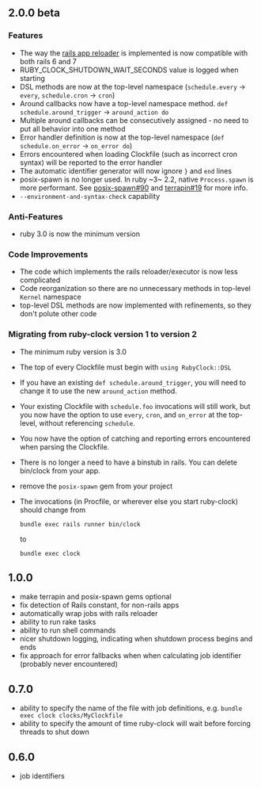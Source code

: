 ## 2.0.0 beta

### Features
* The way the [rails app reloader](https://guides.rubyonrails.org/threading_and_code_execution.html)
  is implemented is now compatible with both rails 6 and 7
* RUBY_CLOCK_SHUTDOWN_WAIT_SECONDS value is logged when starting
* DSL methods are now at the top-level namespace (`schedule.every` → `every`, `schedule.cron` → `cron`)
* Around callbacks now have a top-level namespace method. `def schedule.around_trigger` → `around_action do`
* Multiple around callbacks can be consecutively assigned - no need to put all behavior into one method
* Error handler definition is now at the top-level namespace (`def schedule.on_error` → `on_error do`)
* Errors encountered when loading Clockfile (such as incorrect cron syntax)
  will be reported to the error handler
* The automatic identifier generator will now ignore `}` and `end` lines
* posix-spawn is no longer used. In ruby ~3~ 2.2, native `Process.spawn` is more performant. See
  [posix-spawn#90](https://github.com/rtomayko/posix-spawn/issues/90)
  and
  [terrapin#19](https://github.com/thoughtbot/terrapin/pull/19)
  for more info.
* `--environment-and-syntax-check` capability

### Anti-Features
* ruby 3.0 is now the minimum version

### Code Improvements
* The code which implements the rails reloader/executor is now less complicated
* Code reorganization so there are no unnecessary methods in top-level `Kernel` namespace
* top-level DSL methods are now implemented with refinements, so they don't polute other code


### Migrating from ruby-clock version 1 to version 2
* The minimum ruby version is 3.0
* The top of every Clockfile must begin with `using RubyClock::DSL`
* If you have an existing `def schedule.around_trigger`, you will need to change it to use the new
  `around_action` method.
* Your existing Clockfile with `schedule.foo` invocations will still work, but you now have the option to use
  `every`, `cron`, and `on_error` at the top-level, without referencing `schedule`.
* You now have the option of catching and reporting errors encountered when parsing the Clockfile.
* There is no longer a need to have a binstub in rails. You can delete bin/clock from your app.
* remove the `posix-spawn` gem from your project
* The invocations (in Procfile, or wherever else you start ruby-clock) should change from

      bundle exec rails runner bin/clock
  to

      bundle exec clock

## 1.0.0

* make terrapin and posix-spawn gems optional
* fix detection of Rails constant, for non-rails apps
* automatically wrap jobs with rails reloader
* ability to run rake tasks
* ability to run shell commands
* nicer shutdown logging, indicating when shutdown process begins and ends
* fix approach for error fallbacks when when calculating job identifier (probably never encountered)

## 0.7.0

* ability to specify the name of the file with job definitions, e.g. `bundle exec clock clocks/MyClockfile`
* ability to specify the amount of time ruby-clock will wait before forcing threads to shut down

## 0.6.0

* job identifiers

